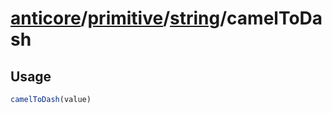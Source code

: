 # [anticore](../../../../../#reference)/[primitive](../../#reference)/[string](../#reference)/<a name="reference">camelToDash</a>

## Usage

```js
camelToDash(value)
```